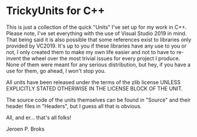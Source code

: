 # TrickyUnits for C++

This is just a collection of the quick "Units" I've set up for my work in C++. Please note, I've set everything with the use of Visual Studio 2019 in mind. That being said it is also possible that some references exist to libraries 
only provided by VC2019. It's up to you if these libraries have any use to you or not, I only created them to make my own life easier and not to have to re-invent the wheel over the most trivial issues for every project I produce. 
None of them were meant for any serious distribution, but hey, if you have a use for them, go ahead, I won't stop you.

All units have been released under the terms of the zlib license UNLESS EXPLICITLY STATED OTHERWISE IN THE LICENSE BLOCK OF THE UNIT.

The source code of the units themselves can be found in "Source" and their header files in "Headers", but I guess all that is obvious. 

All, and er... that's all folks! 

Jeroen P. Broks

